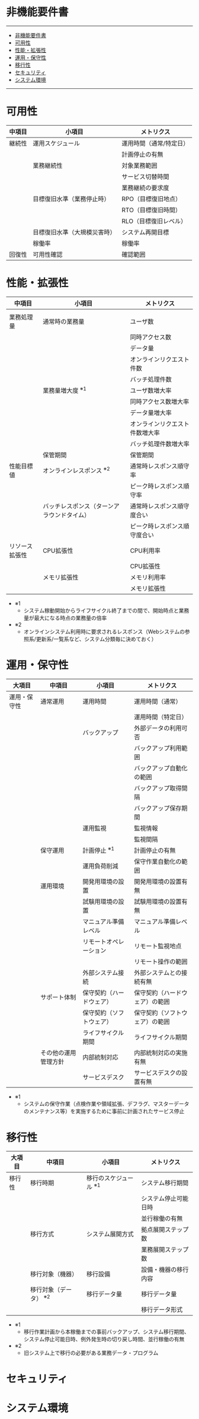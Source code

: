 # 非機能要件書
<a id="markdown-%E9%9D%9E%E6%A9%9F%E8%83%BD%E8%A6%81%E4%BB%B6%E6%9B%B8" name="%E9%9D%9E%E6%A9%9F%E8%83%BD%E8%A6%81%E4%BB%B6%E6%9B%B8"></a>

---

<!-- TOC -->

- [非機能要件書](#%E9%9D%9E%E6%A9%9F%E8%83%BD%E8%A6%81%E4%BB%B6%E6%9B%B8)
- [可用性](#%E5%8F%AF%E7%94%A8%E6%80%A7)
- [性能・拡張性](#%E6%80%A7%E8%83%BD%E3%83%BB%E6%8B%A1%E5%BC%B5%E6%80%A7)
- [運用・保守性](#%E9%81%8B%E7%94%A8%E3%83%BB%E4%BF%9D%E5%AE%88%E6%80%A7)
- [移行性](#%E7%A7%BB%E8%A1%8C%E6%80%A7)
- [セキュリティ](#%E3%82%BB%E3%82%AD%E3%83%A5%E3%83%AA%E3%83%86%E3%82%A3)
- [システム環境](#%E3%82%B7%E3%82%B9%E3%83%86%E3%83%A0%E7%92%B0%E5%A2%83)

<!-- /TOC -->

---

# 可用性
<a id="markdown-%E5%8F%AF%E7%94%A8%E6%80%A7" name="%E5%8F%AF%E7%94%A8%E6%80%A7"></a>

| 中項目 | 小項目                       | メトリクス              |
| ------ | ---------------------------- | ----------------------- |
| 継続性 | 運用スケジュール             | 運用時間（通常/特定日） |
|        |                              | 計画停止の有無          |
|        | 業務継続性                   | 対象業務範囲            |
|        |                              | サービス切替時間        |
|        |                              | 業務継続の要求度        |
|        | 目標復旧水準（業務停止時）   | RPO（目標復旧地点）     |
|        |                              | RTO（目標復旧時間）     |
|        |                              | RLO（目標復旧レベル）   |
|        | 目標復旧水準（大規模災害時） | システム再開目標        |
|        | 稼働率                       | 稼働率                  |
| 回復性 | 可用性確認                   | 確認範囲                |

# 性能・拡張性
<a id="markdown-%E6%80%A7%E8%83%BD%E3%83%BB%E6%8B%A1%E5%BC%B5%E6%80%A7" name="%E6%80%A7%E8%83%BD%E3%83%BB%E6%8B%A1%E5%BC%B5%E6%80%A7"></a>

| 中項目         | 小項目                                     | メトリクス                     |
| -------------- | ------------------------------------------ | ------------------------------ |
|                |                                            |                                |
| 業務処理量     | 通常時の業務量                             | ユーザ数                       |
|                |                                            | 同時アクセス数                 |
|                |                                            | データ量                       |
|                |                                            | オンラインリクエスト件数       |
|                |                                            | バッチ処理件数                 |
|                | 業務量増大度 <sup>※1</sup>                 | ユーザ数増大率                 |
|                |                                            | 同時アクセス数増大率           |
|                |                                            | データ量増大率                 |
|                |                                            | オンラインリクエスト件数増大率 |
|                |                                            | バッチ処理件数増大率           |
|                | 保管期間                                   | 保管期間                       |
| 性能目標値     | オンラインレスポンス <sup>※2</sup>         | 通常時レスポンス順守率         |
|                |                                            | ピーク時レスポンス順守率       |
|                | バッチレスポンス（ターンアラウンドタイム） | 通常時レスポンス順守度合い     |
|                |                                            | ピーク時レスポンス順守度合い   |
| リソース拡張性 | CPU拡張性                                  | CPU利用率                      |
|                |                                            | CPU拡張性                      |
|                | メモリ拡張性                               | メモリ利用率                   |
|                |                                            | メモリ拡張性                   |

- ※1
  -  システム稼動開始からライフサイクル終了までの間で、開始時点と業務量が最大になる時点の業務量の倍率
- ※2
  - オンラインシステム利用時に要求されるレスポンス（Webシステムの参照系/更新系/一覧系など、システム分類毎に決めておく）

# 運用・保守性
<a id="markdown-%E9%81%8B%E7%94%A8%E3%83%BB%E4%BF%9D%E5%AE%88%E6%80%A7" name="%E9%81%8B%E7%94%A8%E3%83%BB%E4%BF%9D%E5%AE%88%E6%80%A7"></a>

| 大項目       | 中項目               | 小項目                   | メトリクス                     |
| ------------ | -------------------- | ------------------------ | ------------------------------ |
| 運用・保守性 | 通常運用             | 運用時間                 | 運用時間（通常）               |
|              |                      |                          | 運用時間（特定日）             |
|              |                      | バックアップ             | 外部データの利用可否           |
|              |                      |                          | バックアップ利用範囲           |
|              |                      |                          | バックアップ自動化の範囲       |
|              |                      |                          | バックアップ取得間隔           |
|              |                      |                          | バックアップ保存期間           |
|              |                      | 運用監視                 | 監視情報                       |
|              |                      |                          | 監視間隔                       |
|              | 保守運用             | 計画停止 <sup>※1</sup>   | 計画停止の有無                 |
|              |                      | 運用負荷削減             | 保守作業自動化の範囲           |
|              | 運用環境             | 開発用環境の設置         | 開発用環境の設置有無           |
|              |                      | 試験用環境の設置         | 試験用環境の設置有無           |
|              |                      | マニュアル準備レベル     | マニュアル準備レベル           |
|              |                      | リモートオペレーション   | リモート監視地点               |
|              |                      |                          | リモート操作の範囲             |
|              |                      | 外部システム接続         | 外部システムとの接続有無       |
|              | サポート体制         | 保守契約（ハードウェア） | 保守契約（ハードウェア）の範囲 |
|              |                      | 保守契約（ソフトウェア） | 保守契約（ソフトウェア）の範囲 |
|              |                      | ライフサイクル期間       | ライフサイクル期間             |
|              | その他の運用管理方針 | 内部統制対応             | 内部統制対応の実施有無         |
|              |                      | サービスデスク           | サービスデスクの設置有無       |

- ※1
  - システムの保守作業（点検作業や領域拡張、デフラグ、マスターデータのメンテナンス等）を実施するために事前に計画されたサービス停止

# 移行性
<a id="markdown-%E7%A7%BB%E8%A1%8C%E6%80%A7" name="%E7%A7%BB%E8%A1%8C%E6%80%A7"></a>

| 大項目 | 中項目                           | 小項目                           | メトリクス           |
| ------ | -------------------------------- | -------------------------------- | -------------------- |
| 移行性 | 移行時期                         | 移行のスケジュール <sup>※1</sup> | システム移行期間     |
|        |                                  |                                  | システム停止可能日時 |
|        |                                  |                                  | 並行稼働の有無       |
|        | 移行方式                         | システム展開方式                 | 拠点展開ステップ数   |
|        |                                  |                                  | 業務展開ステップ数   |
|        | 移行対象（機器）                 | 移行設備                         | 設備・機器の移行内容 |
|        | 移行対象（データ） <sup>※2</sup> | 移行データ量                     | 移行データ量         |
|        |                                  |                                  | 移行データ形式       |

- ※1
  - 移行作業計画から本稼働までの事前バックアップ、システム移行期間、システム停止可能日時、例外発生時の切り戻し時間、並行稼働の有無
- ※2
  - 旧システム上で移行の必要がある業務データ・プログラム

# セキュリティ
<a id="markdown-%E3%82%BB%E3%82%AD%E3%83%A5%E3%83%AA%E3%83%86%E3%82%A3" name="%E3%82%BB%E3%82%AD%E3%83%A5%E3%83%AA%E3%83%86%E3%82%A3"></a>

# システム環境
<a id="markdown-%E3%82%B7%E3%82%B9%E3%83%86%E3%83%A0%E7%92%B0%E5%A2%83" name="%E3%82%B7%E3%82%B9%E3%83%86%E3%83%A0%E7%92%B0%E5%A2%83"></a>
